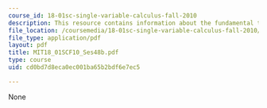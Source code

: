 ```yaml
---
course_id: 18-01sc-single-variable-calculus-fall-2010
description: This resource contains information about the fundamental theorem of calculus.
file_location: /coursemedia/18-01sc-single-variable-calculus-fall-2010/cd0bd7d8eca0ec001ba65b2bdf6e7ec5_MIT18_01SCF10_Ses48b.pdf
file_type: application/pdf
layout: pdf
title: MIT18_01SCF10_Ses48b.pdf
type: course
uid: cd0bd7d8eca0ec001ba65b2bdf6e7ec5

---
```

None